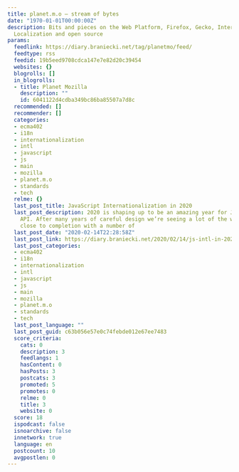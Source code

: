 ```yaml
---
title: planet.m.o – stream of bytes
date: "1970-01-01T00:00:00Z"
description: Bits and pieces on the Web Platform, Firefox, Gecko, Internationalization,
  Localization and open source
params:
  feedlink: https://diary.braniecki.net/tag/planetmo/feed/
  feedtype: rss
  feedid: 19b5eed9708cdca147e7e82d20c39454
  websites: {}
  blogrolls: []
  in_blogrolls:
  - title: Planet Mozilla
    description: ""
    id: 6041122d4cdba349bc86ba85507a7d8c
  recommended: []
  recommender: []
  categories:
  - ecma402
  - i18n
  - internationalization
  - intl
  - javascript
  - js
  - main
  - mozilla
  - planet.m.o
  - standards
  - tech
  relme: {}
  last_post_title: JavaScript Internationalization in 2020
  last_post_description: 2020 is shaping up to be an amazing year for JavaScript Internationalization
    API. After many years of careful design we’re seeing a lot of the work now coming
    close to completion with a number of
  last_post_date: "2020-02-14T22:28:58Z"
  last_post_link: https://diary.braniecki.net/2020/02/14/js-intl-in-2020/
  last_post_categories:
  - ecma402
  - i18n
  - internationalization
  - intl
  - javascript
  - js
  - main
  - mozilla
  - planet.m.o
  - standards
  - tech
  last_post_language: ""
  last_post_guid: c63b056e57e0c74febde012e67ee7483
  score_criteria:
    cats: 0
    description: 3
    feedlangs: 1
    hasContent: 0
    hasPosts: 3
    postcats: 3
    promoted: 5
    promotes: 0
    relme: 0
    title: 3
    website: 0
  score: 18
  ispodcast: false
  isnoarchive: false
  innetwork: true
  language: en
  postcount: 10
  avgpostlen: 0
---
```

